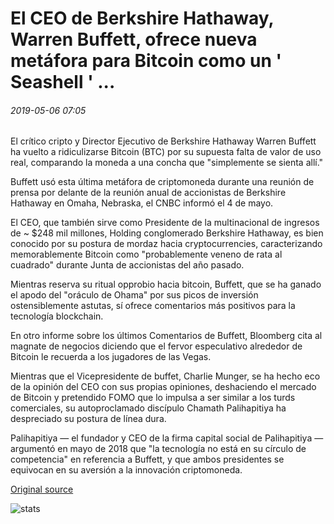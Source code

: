 # El CEO de Berkshire Hathaway, Warren Buffett, ofrece nueva metáfora para Bitcoin como un ' Seashell ' ...

###### 2019-05-06 07:05

El crítico cripto y Director Ejecutivo de Berkshire Hathaway Warren Buffett ha vuelto a ridiculizarse Bitcoin (BTC) por su supuesta falta de valor de uso real, comparando la moneda a una concha que "simplemente se sienta allí."

Buffett usó esta última metáfora de criptomoneda durante una reunión de prensa por delante de la reunión anual de accionistas de Berkshire Hathaway en Omaha, Nebraska, el CNBC informó el 4 de mayo.

El CEO, que también sirve como Presidente de la multinacional de ingresos de ~ $248 mil millones, Holding conglomerado Berkshire Hathaway, es bien conocido por su postura de mordaz hacia cryptocurrencies, caracterizando memorablemente Bitcoin como "probablemente veneno de rata al cuadrado" durante Junta de accionistas del año pasado.

Mientras reserva su ritual opprobio hacia bitcoin, Buffett, que se ha ganado el apodo del "oráculo de Ohama" por sus picos de inversión ostensiblemente astutas, sí ofrece comentarios más positivos para la tecnología blockchain.

En otro informe sobre los últimos Comentarios de Buffett, Bloomberg cita al magnate de negocios diciendo que el fervor especulativo alrededor de Bitcoin le recuerda a los jugadores de las Vegas.

Mientras que el Vicepresidente de buffet, Charlie Munger, se ha hecho eco de la opinión del CEO con sus propias opiniones, deshaciendo el mercado de Bitcoin y pretendido FOMO que lo impulsa a ser similar a los turds comerciales, su autoproclamado discípulo Chamath Palihapitiya ha despreciado su postura de línea dura.

Palihapitiya — el fundador y CEO de la firma capital social de Palihapitiya — argumentó en mayo de 2018 que "la tecnología no está en su círculo de competencia" en referencia a Buffett, y que ambos presidentes se equivocan en su aversión a la innovación criptomoneda.

[Original source](https://cointelegraph.com/news/berkshire-hathaway-ceo-warren-buffett-offers-fresh-metaphor-for-bitcoin-as-a-seashell)

![stats](https://c.statcounter.com/11760860/0/a89fa40b/1/ "stats")